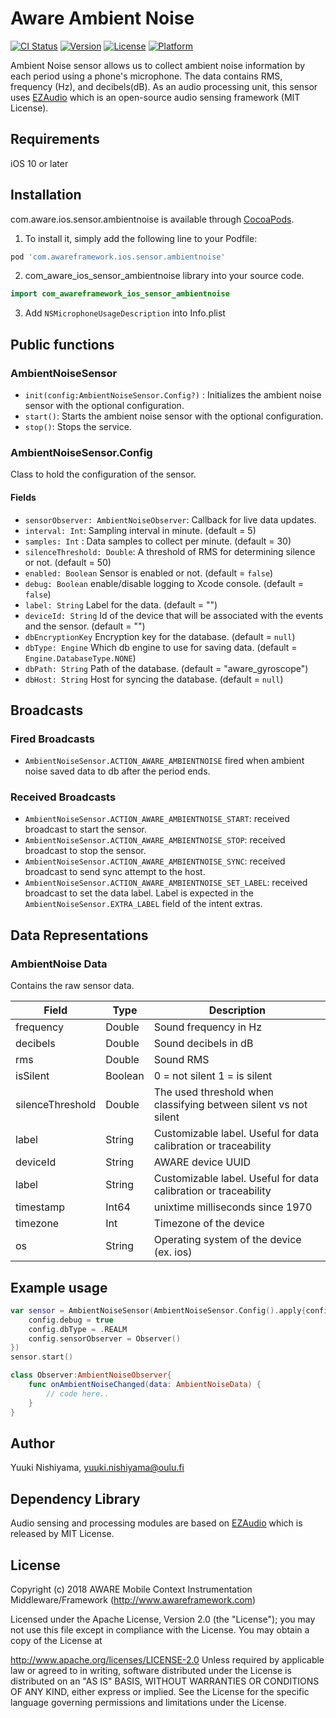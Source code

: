 # Aware Ambient Noise

[![CI Status](https://img.shields.io/travis/awareframework/com.awareframework.ios.sensor.ambientnoise.svg?style=flat)](https://travis-ci.org/awareframework/com.awareframework.ios.sensor.ambientnoise)
[![Version](https://img.shields.io/cocoapods/v/com.awareframework.ios.sensor.ambientnoise.svg?style=flat)](https://cocoapods.org/pods/com.awareframework.ios.sensor.ambientnoise)
[![License](https://img.shields.io/cocoapods/l/com.awareframework.ios.sensor.ambientnoise.svg?style=flat)](https://cocoapods.org/pods/com.awareframework.ios.sensor.ambientnoise)
[![Platform](https://img.shields.io/cocoapods/p/com.awareframework.ios.sensor.ambientnoise.svg?style=flat)](https://cocoapods.org/pods/com.awareframework.ios.sensor.ambientnoise)

Ambient Noise sensor allows us to collect ambient noise information by each period using a phone's microphone. The data contains RMS, frequency (Hz), and decibels(dB). As an audio processing unit, this sensor uses [EZAudio](https://github.com/syedhali/EZAudio) which is an open-source audio sensing framework (MIT License).

## Requirements
iOS 10 or later

## Installation

com.aware.ios.sensor.ambientnoise is available through [CocoaPods](https://cocoapods.org). 

1. To install it, simply add the following line to your Podfile:
```ruby
pod 'com.awareframework.ios.sensor.ambientnoise'
```

2. com_aware_ios_sensor_ambientnoise  library into your source code.
```swift
import com_awareframework_ios_sensor_ambientnoise
```

3. Add `NSMicrophoneUsageDescription` into Info.plist

## Public functions

### AmbientNoiseSensor

+ `init(config:AmbientNoiseSensor.Config?)` : Initializes the ambient noise sensor with the optional configuration.
+ `start()`: Starts the ambient noise sensor with the optional configuration.
+ `stop()`: Stops the service.

### AmbientNoiseSensor.Config

Class to hold the configuration of the sensor.

#### Fields
+ `sensorObserver: AmbientNoiseObserver`: Callback for live data updates.
+ `interval: Int`: Sampling interval in minute. (default = 5) 
+ `samples: Int` : Data samples to collect per minute. (default = 30)
+ `silenceThreshold: Double`: A threshold of RMS for determining silence or not. (default = 50)
+ `enabled: Boolean` Sensor is enabled or not. (default = `false`)
+ `debug: Boolean` enable/disable logging to Xcode console. (default = `false`)
+ `label: String` Label for the data. (default = "")
+ `deviceId: String` Id of the device that will be associated with the events and the sensor. (default = "")
+ `dbEncryptionKey` Encryption key for the database. (default = `null`)
+ `dbType: Engine` Which db engine to use for saving data. (default = `Engine.DatabaseType.NONE`)
+ `dbPath: String` Path of the database. (default = "aware_gyroscope")
+ `dbHost: String` Host for syncing the database. (default = `null`)

## Broadcasts

### Fired Broadcasts

+ `AmbientNoiseSensor.ACTION_AWARE_AMBIENTNOISE` fired when ambient noise saved data to db after the period ends.

### Received Broadcasts

+ `AmbientNoiseSensor.ACTION_AWARE_AMBIENTNOISE_START`: received broadcast to start the sensor.
+ `AmbientNoiseSensor.ACTION_AWARE_AMBIENTNOISE_STOP`: received broadcast to stop the sensor.
+ `AmbientNoiseSensor.ACTION_AWARE_AMBIENTNOISE_SYNC`: received broadcast to send sync attempt to the host.
+ `AmbientNoiseSensor.ACTION_AWARE_AMBIENTNOISE_SET_LABEL`: received broadcast to set the data label. Label is expected in the `AmbientNoiseSensor.EXTRA_LABEL` field of the intent extras.

## Data Representations

### AmbientNoise Data

Contains the raw sensor data.

| Field     | Type   | Description                                                     |
| --------- | ------ | --------------------------------------------------------------- |
| frequency | Double  | Sound frequency in Hz   |
| decibels  | Double  | Sound decibels in dB    |
| rms       | Double  | Sound RMS                                              |
| isSilent  | Boolean | 0 = not silent 1 = is silent |
| silenceThreshold | Double | The used threshold when classifying between silent vs not silent |
| label     | String | Customizable label. Useful for data calibration or traceability |
| deviceId  | String | AWARE device UUID                                               |
| label     | String | Customizable label. Useful for data calibration or traceability |
| timestamp | Int64  | unixtime milliseconds since 1970                                |
| timezone  | Int    | Timezone of the device                          |
| os        | String | Operating system of the device (ex. ios)                    |


## Example usage
```swift
var sensor = AmbientNoiseSensor(AmbientNoiseSensor.Config().apply{config in
    config.debug = true
    config.dbType = .REALM
    config.sensorObserver = Observer()
})
sensor.start()
```
```swift
class Observer:AmbientNoiseObserver{
    func onAmbientNoiseChanged(data: AmbientNoiseData) {
        // code here..
    }
}
```

## Author

Yuuki Nishiyama, yuuki.nishiyama@oulu.fi

## Dependency Library
Audio sensing and processing modules are based on [EZAudio](https://github.com/syedhali/EZAudio) which is released by MIT License.

## License

Copyright (c) 2018 AWARE Mobile Context Instrumentation Middleware/Framework (http://www.awareframework.com)

Licensed under the Apache License, Version 2.0 (the "License"); you may not use this file except in compliance with the License. You may obtain a copy of the License at

http://www.apache.org/licenses/LICENSE-2.0 Unless required by applicable law or agreed to in writing, software distributed under the License is distributed on an "AS IS" BASIS, WITHOUT WARRANTIES OR CONDITIONS OF ANY KIND, either express or implied. See the License for the specific language governing permissions and limitations under the License.

